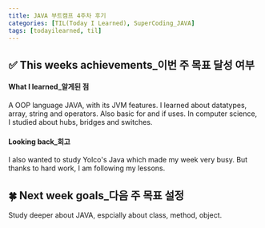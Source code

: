 ```yaml
---
title: JAVA 부트캠프 4주차 후기
categories: [TIL(Today I Learned), SuperCoding_JAVA]
tags: [todayilearned, til]
---
```


## ✅ This weeks achievements\_이번 주 목표 달성 여부

#### **What I learned\_알게된 점**

A OOP language JAVA, with its JVM features.
I learned about datatypes, array, string and operators.
Also basic for and if uses.
In computer science, I studied about hubs, bridges and switches.

#### **Looking back\_회고**

I also wanted to study Yolco's Java which made my week very busy.
But thanks to hard work, I am following my lessons.

## 🍀 Next week goals\_다음 주 목표 설정

Study deeper about JAVA, espcially about class, method, object.

